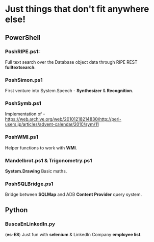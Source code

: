# Just things that don't fit anywhere else!

## PowerShell

### PoshRIPE.ps1: 

Full text search over the Database object data through RIPE REST **fulltextsearch**.

### PoshSimon.ps1

First venture into System.Speech - **Synthesizer** & **Recognition**.

### PoshSymb.ps1

Implementation of - https://web.archive.org/web/20101218214830/http://perl-users.jp/articles/advent-calendar/2010/sym/11

### PoshWMI.ps1

Helper functions to work with **WMI**.

### Mandelbrot.ps1 & Trigonometry.ps1

**System.Drawing** Basic maths.

### PoshSQLBridge.ps1

Bridge between **SQLMap** and ADB **Content Provider** query system.

## Python

### BuscaEnLinkedIn.py

(**es-ES**) Just fun with **selenium** & LinkedIn Company **employee list**.  